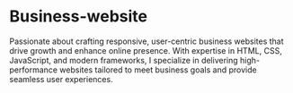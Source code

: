 # Business-website
Passionate about crafting responsive, user-centric business websites that drive growth and enhance online presence. With expertise in HTML, CSS, JavaScript, and modern frameworks, I specialize in delivering high-performance websites tailored to meet business goals and provide seamless user experiences.
